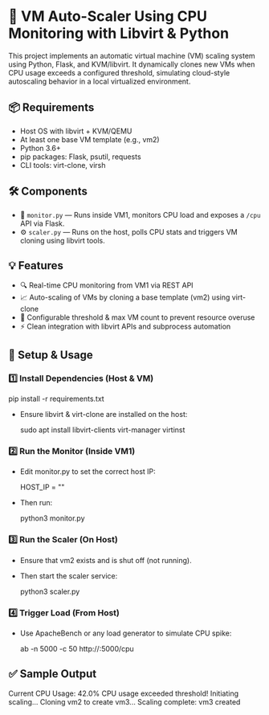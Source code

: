 
# 🚀 VM Auto-Scaler Using CPU Monitoring with Libvirt & Python

This project implements an automatic virtual machine (VM) scaling system using Python, Flask, and KVM/libvirt. It dynamically clones new VMs when CPU usage exceeds a configured threshold, simulating cloud-style autoscaling behavior in a local virtualized environment.


## 📦 Requirements

- Host OS with libvirt + KVM/QEMU
- At least one base VM template (e.g., vm2)
- Python 3.6+
- pip packages: Flask, psutil, requests
- CLI tools: virt-clone, virsh


## 🛠️ Components

- 🧠 `monitor.py` — Runs inside VM1, monitors CPU load and exposes a `/cpu` API via Flask.
- ⚙️ `scaler.py` — Runs on the host, polls CPU stats and triggers VM cloning using libvirt tools.


## 💡 Features

- 🔍 Real-time CPU monitoring from VM1 via REST API
- 📈 Auto-scaling of VMs by cloning a base template (vm2) using virt-clone
- 🧩 Configurable threshold & max VM count to prevent resource overuse
- ⚡ Clean integration with libvirt APIs and subprocess automation


## 🚀 Setup & Usage

### 1️⃣ Install Dependencies (Host & VM)

  pip install -r requirements.txt

- Ensure libvirt & virt-clone are installed on the host:

  sudo apt install libvirt-clients virt-manager virtinst

### 2️⃣ Run the Monitor (Inside VM1)
- Edit monitor.py to set the correct host IP:

  HOST_IP = "<host-ip>"

- Then run:

  python3 monitor.py

### 3️⃣ Run the Scaler (On Host)
- Ensure that vm2 exists and is shut off (not running).
- Then start the scaler service:

  python3 scaler.py

### 4️⃣ Trigger Load (From Host)
- Use ApacheBench or any load generator to simulate CPU spike:

  ab -n 5000 -c 50 http://<vm1-ip>:5000/cpu


## ✅ Sample Output

Current CPU Usage: 42.0%
CPU usage exceeded threshold! Initiating scaling...
Cloning vm2 to create vm3...
Scaling complete: vm3 created

